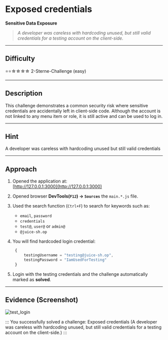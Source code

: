 # Exposed credentials

**Sensitive Data Exposure**

> *A developer was careless with hardcoding unused, but still valid credentials for a testing account on the client-side.*

---

## Difficulty

⭐⭐☆☆☆☆ 2-Sterne-Challenge (easy)

---

## Description

This challenge demonstrates a common security risk where sensitive credentials are accidentally left in client-side code. Although the account is not linked to any menu item or role, it is still active and can be used to log in.

---

## Hint

A developer was careless with hardcoding unused but still valid credentials

---

## Approach

1. Opened the application at:  
   [http://127.0.0.1:3000](http://127.0.0.1:3000)

2. Opened browser **DevTools(`F12`) -> `Sources`** the `main.*.js` file.

3. Used the search function (`Ctrl+F`) to search for keywords such as:
    - `email`, `password`
    - `credentials`
    - `test@`, `user@` or `admin@`
    - `@juice-sh.op`

4. You will find hardcoded login credential:
   ```js
    {   
        testingUsername = "testing@juice-sh.op",
        testingPassword = "IamUsedForTesting"
    }

5. Login with the testing credentials and the challenge automatically marked as **solved**.
---

## Evidence (Screenshot)

![test_login](../img/test_login.png)

:::
You successfully solved a challenge: Exposed credentials (A developer was careless with hardcoding unused, but still valid credentials for a testing account on the client-side.)
:::
